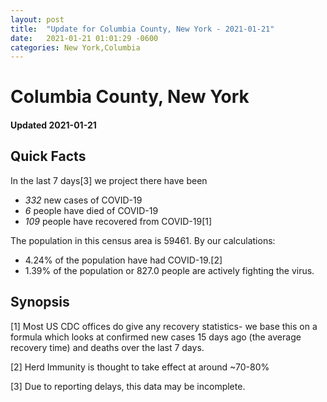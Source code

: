 ```yaml
---
layout: post
title:  "Update for Columbia County, New York - 2021-01-21"
date:   2021-01-21 01:01:29 -0600
categories: New York,Columbia
---
```


# Columbia County, New York
#### Updated 2021-01-21

## Quick Facts

In the last 7 days[3] we project there have been
- *332* new cases of COVID-19
- *6* people have died of COVID-19
- *109* people have recovered from COVID-19[1]

The population in this census area is 59461. By our calculations:
- 4.24% of the population have had COVID-19.[2]
- 1.39% of the population or 827.0 people are actively fighting the virus.

## Synopsis




[1] Most US CDC offices do give any recovery statistics- we base this on a formula which looks at confirmed new cases
15 days ago (the average recovery time) and deaths over the last 7 days.

[2] Herd Immunity is thought to take effect at around ~70-80%

[3] Due to reporting delays, this data may be incomplete.
 
    